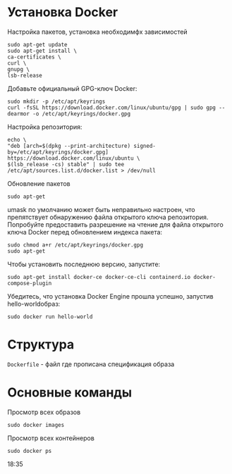 # Установка Docker 
Настройка пакетов, установка необходимфх зависимостей
```shell
sudo apt-get update
sudo apt-get install \
ca-certificates \
curl \
gnupg \
lsb-release
```
Добавьте официальный GPG-ключ Docker:
```shell
sudo mkdir -p /etc/apt/keyrings
curl -fsSL https://download.docker.com/linux/ubuntu/gpg | sudo gpg --dearmor -o /etc/apt/keyrings/docker.gpg
```
Hастройкa репозитория:
```shell
echo \
"deb [arch=$(dpkg --print-architecture) signed-by=/etc/apt/keyrings/docker.gpg] https://download.docker.com/linux/ubuntu \
$(lsb_release -cs) stable" | sudo tee /etc/apt/sources.list.d/docker.list > /dev/null
```
Обновление пакетов
```shell
sudo apt-get 
```
umask по умолчанию может быть неправильно настроен, что препятствует обнаружению файла открытого ключа репозитория. Попробуйте предоставить разрешение на чтение для файла открытого ключа Docker перед обновлением индекса пакета:
```shell
sudo chmod a+r /etc/apt/keyrings/docker.gpg
sudo apt-get 
```
Чтобы установить последнюю версию, запустите:
```shell
sudo apt-get install docker-ce docker-ce-cli containerd.io docker-compose-plugin
```
Убедитесь, что установка Docker Engine прошла успешно, запустив hello-worldобраз:
```shell
sudo docker run hello-world
```



# Структура
`Dockerfile` - файл где прописана спецификация образа



# Основные команды
Просмотр всех образов
```shell
sudo docker images
```
Просмотр всех контейнеров
```shell
sudo docker ps
```
18:35
